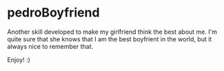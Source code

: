 # pedroBoyfriend 

Another skill developed to make my girlfriend think the best about me. I'm quite sure that she knows that I am the best boyfrient in the world, but it always nice to remember that.

Enjoy! :)
